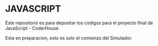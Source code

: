 # JAVASCRIPT
Este repositorio es para depositar los codigos para el proyecto final de JavaScript - CoderHouse 

Esta en preparacion, esto es solo el comienzo del Simulador.

